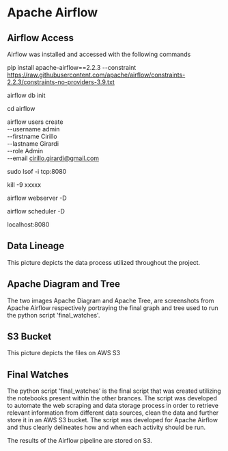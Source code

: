 # Apache Airflow

## Airflow Access 

Airflow was installed and accessed with the following commands

pip install apache-airflow==2.2.3 --constraint https://raw.githubusercontent.com/apache/airflow/constraints-2.2.3/constraints-no-providers-3.9.txt

airflow db init

cd airflow

airflow users create \
          --username admin \
          --firstname Cirillo \
          --lastname Girardi \
          --role Admin \
          --email cirillo.girardi@gmail.com


sudo lsof -i tcp:8080

kill -9 xxxxx

airflow webserver -D

airflow scheduler -D

localhost:8080


## Data Lineage 

This picture depicts the data process utilized throughout the project.

## Apache Diagram and Tree

The two images Apache Diagram and Apache Tree, are screenshots from Apache Airflow respectively portraying the final graph and tree used to run the python script 'final_watches'.

## S3 Bucket

This picture depicts the files on AWS S3

## Final Watches

The python script 'final_watches' is the final script that was created utilizing the notebooks present within the other brances. The script was developed to automate the web scraping and data storage process in order to retrieve relevant information from different data sources, clean the data and further store it in an AWS S3 bucket. The script was developed for Apache Airflow and thus clearly delineates how and when each activity should be run. 

The results of the Airflow pipeline are stored on S3. 

